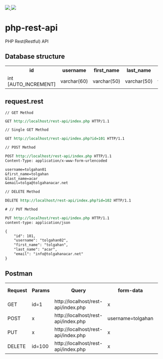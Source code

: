 <a href='https://tolgahanacar.net'>
    <img src="https://img.shields.io/github/v/release/tolgahanacar/php-rest-api">
  <a/>
  <a href='https://tolgahanacar.net'>
    <img src="https://img.shields.io/github/watchers/tolgahanacar/php-rest-api?style=social">
  <a/><br>
  

# php-rest-api
PHP Rest(Restful) API
<h2>Database structure</h2>
<table>
  <tr>
    <th>id</th>
    <th>username</th>
    <th>first_name</th>
    <th>last_name</th>
    <th>email</th>
    <th>updateDate</th>
    <th>createDate</th>
  </tr>
  <tr>
    <td>int [AUTO_INCREMENT]</td>
    <td>varchar(60)</td>
    <td>varchar(50)</td>
    <td>varchar(50)</td>
    <td>varchar(60)</td>
    <td>TIMESTAMP [CURRENT_TIMESTAMP]</td>
    <td>TIMESTAMP</td>
  </tr>
</table>

## request.rest
```rest
// GET Method

GET http://localhost/rest-api/index.php HTTP/1.1

// Single GET Method

GET http://localhost/rest-api/index.php?id=101 HTTP/1.1

// POST Method

POST http://localhost/rest-api/index.php HTTP/1.1
Content-Type: application/x-www-form-urlencoded

username=tolgahan01
&first_name=tolgahan
&last_name=acar 
&email=tolga@tolgahanacar.net

// DELETE Method

DELETE http://localhost/rest-api/index.php?id=102 HTTP/1.1

# // PUT Method

PUT http://localhost/rest-api/index.php HTTP/1.1
content-type: application/json

{
    "id": 101,
    "username": "tolgahan02",
    "first_name": "tolgahan",
    "last_name": "acar",
    "email": "info@tolgahanacar.net"
}

```

## Postman
<table>
  <tr>
    <th>Request</th>
    <th>Params</th>
    <th>Query</th>
    <th>form-data</th>
    <th>x-www-form-urlencoded</th>
  </tr>
  <tr>
    <td>GET</td>
    <td>id=1</td>
    <td>http://localhost/rest-api/index.php</td>
    <td>x</td>
    <td>x</td>
  </tr>
  <tr>
    <td>POST</td>
    <td>x</td>
    <td>http://localhost/rest-api/index.php</td>
    <td>username=tolgahan</td>
    <td>x</td>
  </tr>
  <tr>
    <td>PUT</td>
    <td>x</td>
    <td>http://localhost/rest-api/index.php</td>
    <td>x</td>
    <td>{"id":1, "username":"tolgahan0"}</td>
  </tr>
  <tr>
    <td>DELETE</td>
    <td>id=100</td>
    <td>http://localhost/rest-api/index.php</td>
    <td>x</td>
    <td>x</td>
  </tr>
</table>







